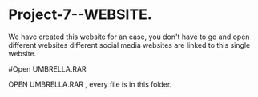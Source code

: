 # Project-7--WEBSITE.

We have created this website for an ease, you don't have to go and open different websites different social media websites are linked to this single website.

#Open UMBRELLA.RAR

OPEN UMBRELLA.RAR , every file is in this folder.
